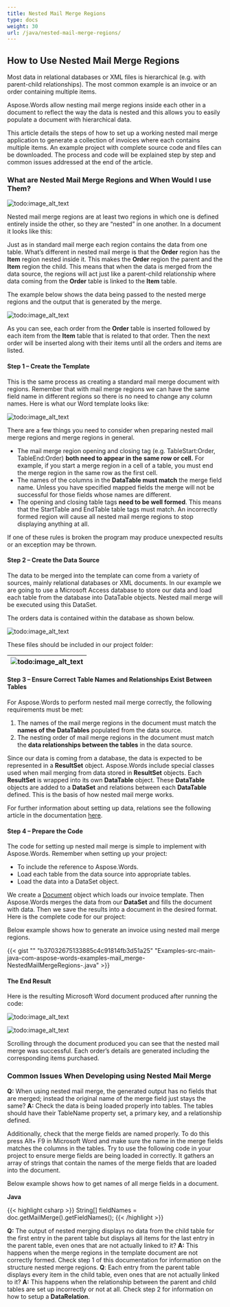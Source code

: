 ```yaml
---
title: Nested Mail Merge Regions
type: docs
weight: 30
url: /java/nested-mail-merge-regions/
---
```


## **How to Use Nested Mail Merge Regions**
Most data in relational databases or XML files is hierarchical (e.g. with parent-child relationships). The most common example is an invoice or an order containing multiple items.

Aspose.Words allow nesting mail merge regions inside each other in a document to reflect the way the data is nested and this allows you to easily populate a document with hierarchical data.

This article details the steps of how to set up a working nested mail merge application to generate a collection of invoices where each contains multiple items. An example project with complete source code and files can be downloaded. The process and code will be explained step by step and common issues addressed at the end of the article.
### **What are Nested Mail Merge Regions and When Would I use Them?**



![todo:image_alt_text](nested-mail-merge-regions_1.png)


Nested mail merge regions are at least two regions in which one is defined entirely inside the other, so they are “nested” in one another. In a document it looks like this:

Just as in standard mail merge each region contains the data from one table. What’s different in nested mail merge is that the **Order** region has the **Item** region nested inside it. This makes the **Order** region the parent and the **Item** region the child. This means that when the data is merged from the data source, the regions will act just like a parent-child relationship where data coming from the **Order** table is linked to the **Item** table.

The example below shows the data being passed to the nested merge regions and the output that is generated by the merge. 

![todo:image_alt_text](nested-mail-merge-regions_2.png)

As you can see, each order from the **Order** table is inserted followed by each item from the **Item** table that is related to that order. Then the next order will be inserted along with their items until all the orders and items are listed.
#### **Step 1 – Create the Template**
This is the same process as creating a standard mail merge document with regions. Remember that with mail merge regions we can have the same field name in different regions so there is no need to change any column names. Here is what our Word template looks like:




![todo:image_alt_text](nested-mail-merge-regions_3.png)


There are a few things you need to consider when preparing nested mail merge regions and merge regions in general.

- The mail merge region opening and closing tag (e.g. TableStart:Order, TableEnd:Order) **both need to appear in the same row or cell.** For example, if you start a merge region in a cell of a table, you must end the merge region in the same row as the first cell.
- The names of the columns in the **DataTable must match** the merge field name. Unless you have specified mapped fields the merge will not be successful for those fields whose names are different.
- The opening and closing table tags **need to be well formed**. This means that the StartTable and EndTable table tags must match. An incorrectly formed region will cause all nested mail merge regions to stop displaying anything at all.

If one of these rules is broken the program may produce unexpected results or an exception may be thrown.
#### **Step 2 – Create the Data Source**
The data to be merged into the template can come from a variety of sources, mainly relational databases or XML documents. In our example we are going to use a Microsoft Access database to store our data and load each table from the database into DataTable objects. Nested mail merge will be executed using this DataSet.

The orders data is contained within the database as shown below. 

![todo:image_alt_text](nested-mail-merge-regions_4.png)

These files should be included in our project folder:

|**![todo:image_alt_text](nested-mail-merge-regions_5.png)**|
| :- |
#### **Step 3 – Ensure Correct Table Names and Relationships Exist Between Tables**
For Aspose.Words to perform nested mail merge correctly, the following requirements must be met:

1. The names of the mail merge regions in the document must match the **names of the DataTables** populated from the data source.
1. The nesting order of mail merge regions in the document must match the **data relationships between the tables** in the data source.

Since our data is coming from a database, the data is expected to be represented in a **ResultSet** object. Aspose.Words include special classes used when mail merging from data stored in **ResultSet** objects. Each **ResultSet** is wrapped into its own **DataTable** object. These **DataTable** objects are added to a **DataSet** and relations between each **DataTable** defined. This is the basis of how nested mail merge works.

For further information about setting up data, relations see the following article in the documentation [here](https://docs.aspose.com/words/java/how-to-execute-mail-merge/).
#### **Step 4 – Prepare the Code**
The code for setting up nested mail merge is simple to implement with Aspose.Words. Remember when setting up your project:

- To include the reference to Aspose.Words.
- Load each table from the data source into appropriate tables.
- Load the data into a DataSet object.

We create a [Document](http://www.aspose.com/api/java/words/com.aspose.words/classes/Document) object which loads our invoice template. Then Aspose.Words merges the data from our **DataSet** and fills the document with data. Then we save the results into a document in the desired format. Here is the complete code for our project:

Below example shows how to generate an invoice using nested mail merge regions.

{{< gist "" "b37032675133885c4c91814fb3d51a25" "Examples-src-main-java-com-aspose-words-examples-mail_merge-NestedMailMergeRegions-.java" >}}
#### **The End Result**
Here is the resulting Microsoft Word document produced after running the code:

![todo:image_alt_text](nested-mail-merge-regions_6.png)




![todo:image_alt_text](nested-mail-merge-regions_7.png)


Scrolling through the document produced you can see that the nested mail merge was successful. Each order’s details are generated including the corresponding items purchased.
### **Common Issues When Developing using Nested Mail Merge**
**Q:** When using nested mail merge, the generated output has no fields that are merged; instead the original name of the merge field just stays the same?
**A:** Check the data is being loaded properly into tables. The tables should have their TableName property set, a primary key, and a relationship defined.

Additionally, check that the merge fields are named properly. To do this press Alt+ F9 in Microsoft Word and make sure the name in the merge fields matches the columns in the tables. Try to use the following code in your project to ensure merge fields are being loaded in correctly. It gathers an array of strings that contain the names of the merge fields that are loaded into the document.

Below example shows how to get names of all merge fields in a document.

**Java**

{{< highlight csharp >}}
String[] fieldNames = doc.getMailMerge().getFieldNames();
{{< /highlight >}}

**Q:** The output of nested merging displays no data from the child table for the first entry in the parent table but displays all items for the last entry in the parent table, even ones that are not actually linked to it?
**A:** This happens when the merge regions in the template document are not correctly formed. Check step 1 of this documentation for information on the structure nested merge regions.
**Q**: Each entry from the parent table displays every item in the child table, even ones that are not actually linked to it?
**A:** This happens when the relationship between the parent and child tables are set up incorrectly or not at all. Check step 2 for information on how to setup a **DataRelation**.
